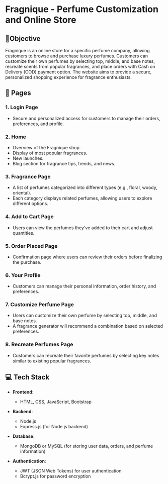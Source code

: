 # Fragnique - Perfume Customization and Online Store 

##  🎯Objective
Fragnique is an online store for a specific perfume company, allowing customers to browse and purchase luxury perfumes. Customers can customize their own perfumes by selecting top, middle, and base notes, recreate scents from popular fragrances, and place orders with Cash on Delivery (COD) payment option. The website aims to provide a secure, personalized shopping experience for fragrance enthusiasts. 

##  📝 Pages

### 1. **Login Page** 
   - Secure and personalized access for customers to manage their orders, preferences, and profile.
   
### 2. **Home** 
   - Overview of the Fragnique shop.
   - Display of most popular fragrances.
   - New launches.
   - Blog section for fragrance tips, trends, and news. 

### 3. **Fragrance Page** 
   - A list of perfumes categorized into different types (e.g., floral, woody, oriental).
   - Each category displays related perfumes, allowing users to explore different options.
   
### 4. **Add to Cart Page** 
   - Users can view the perfumes they've added to their cart and adjust quantities.
   
### 5. **Order Placed Page** 
   - Confirmation page where users can review their orders before finalizing the purchase.
   
### 6. **Your Profile** 
   - Customers can manage their personal information, order history, and preferences.

### 7. **Customize Perfume Page** 
   - Users can customize their own perfume by selecting top, middle, and base notes.
   - A fragrance generator will recommend a combination based on selected preferences.
   
### 8. **Recreate Perfumes Page** 
   - Customers can recreate their favorite perfumes by selecting key notes similar to existing popular fragrances.



##  💻 Tech Stack

- **Frontend**:
  - HTML, CSS, JavaScript, Bootstrap 
  
- **Backend**:
  - Node.js 
  - Express.js (for Node.js backend) 
  
- **Database**:
  - MongoDB or MySQL (for storing user data, orders, and perfume information) 

- **Authentication**:
  - JWT (JSON Web Tokens) for user authentication 
  - Bcrypt.js for password encryption 
  
